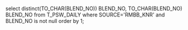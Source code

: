 select distinct(TO_CHAR(BLEND_NO)) BLEND_NO, TO_CHAR(BLEND_NO) BLEND_NO from T_PSW_DAILY where SOURCE='RMBB_KNR' and BLEND_NO is not null order by 1;
